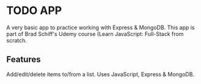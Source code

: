 # TODO APP
A very basic app to practice working with Express & MongoDB.
This app is part of Brad Schiff's Udemy course (Learn JavaScript: Full-Stack from scratch.

## Features
Add/edit/delete items to/from a list.
Uses JavaScript, Express & MongoDB.
